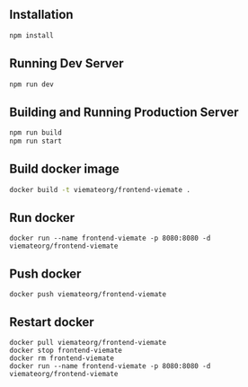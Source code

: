 ## Installation

```bash
npm install
```

## Running Dev Server

```bash
npm run dev
```

## Building and Running Production Server

```bash
npm run build
npm run start
```


## Build docker image
```bash
docker build -t viemateorg/frontend-viemate .
```


## Run docker
```
docker run --name frontend-viemate -p 8080:8080 -d viemateorg/frontend-viemate
```


## Push docker

```
docker push viemateorg/frontend-viemate
```


## Restart docker
```
docker pull viemateorg/frontend-viemate
docker stop frontend-viemate
docker rm frontend-viemate
docker run --name frontend-viemate -p 8080:8080 -d viemateorg/frontend-viemate
```
